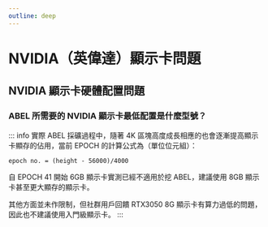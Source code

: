 ```yaml
---
outline: deep
---
```


# NVIDIA（英偉達）顯示卡問題

## NVIDIA 顯示卡硬體配置問題

### <Badge type="warning" text="QUESTION" /> ABEL 所需要的 NVIDIA 顯示卡最低配置是什麼型號？

::: info <Badge type="tip" text="ANSWER" />
實際 ABEL 採礦過程中，隨著 4K 區塊高度成長相應的也會逐漸提高顯示卡顯存的佔用，當前 EPOCH 的計算公式為（單位位元組）：

`epoch no. = (height - 56000)/4000`

自 EPOCH 41 開始 6GB 顯示卡實測已經不適用於挖 ABEL，建議使用 8GB 顯示卡甚至更大顯存的顯示卡。

其他方面並未作限制，但社群用戶回饋 RTX3050 8G 顯示卡有算力過低的問題，因此也不建議使用入門級顯示卡。
:::
